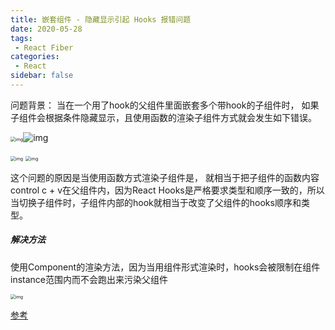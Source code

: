 ```yaml
---
title: 嵌套组件 - 隐藏显示引起 Hooks 报错问题
date: 2020-05-28
tags:
 - React Fiber
categories:
 - React
sidebar: false
---
```


问题背景： 当在一个用了hook的父组件里面嵌套多个带hook的子组件时， 如果子组件会根据条件隐藏显示，且使用函数的渲染子组件方式就会发生如下错误。

<!-- more -->

<img src="https://kuimo-markdown-pic.oss-cn-hangzhou.aliyuncs.com/1588161949960-6defff68-6991-4a3a-ba4e-ddf1e8615cc1.png" alt="img" style="zoom:50%;" />![img](https://intranetproxy.alipay.com/skylark/lark/0/2020/png/170125/1588161964698-7887c08b-592e-459e-90cc-6d87a68b464b.png#alt=undefined)

<img src="https://kuimo-markdown-pic.oss-cn-hangzhou.aliyuncs.com/1588161964698-7887c08b-592e-459e-90cc-6d87a68b464b.png" alt="img" style="zoom:50%;" />

<img src="https://kuimo-markdown-pic.oss-cn-hangzhou.aliyuncs.com/1588161989961-0278ea3a-3335-45ff-a7d4-cb273c20b9a9.png" alt="img" style="zoom:50%;" />

这个问题的原因是当使用函数方式渲染子组件是， 就相当于把子组件的函数内容control c + v在父组件内，因为React Hooks是严格要求类型和顺序一致的，所以当切换子组件时，子组件内部的hook就相当于改变了父组件的hooks顺序和类型。

##### 解决方法

使用Component的渲染方法，因为当用组件形式渲染时，hooks会被限制在组件instance范围内而不会跑出来污染父组件

<img src="https://kuimo-markdown-pic.oss-cn-hangzhou.aliyuncs.com/1588162012694-c414d994-beef-43f2-b052-ed0d7ad4fc24.png" alt="img" style="zoom:50%;" />

[参考](https://kentcdodds.com/blog/dont-call-a-react-function-component)
